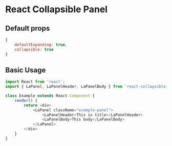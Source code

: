 React Collapsible Panel
=======
## Default props
```javascript
{
    defaultExpanding: true,
    collapsible: true
}
```
## Basic Usage
```javascript
import React from 'react';
import { LaPanel, LaPanelHeader, LaPanelBody } from 'react-collapsible-panel';

class Example extends React.Component {
    render() {
        return <div>
            <LaPanel className="example-panel">
                <LaPanelHeader>This is title</LaPanelHeader>
                <LaPanelBody>This body</LaPanelBody>
            </LaPanel>
        </div>
    }
}
```